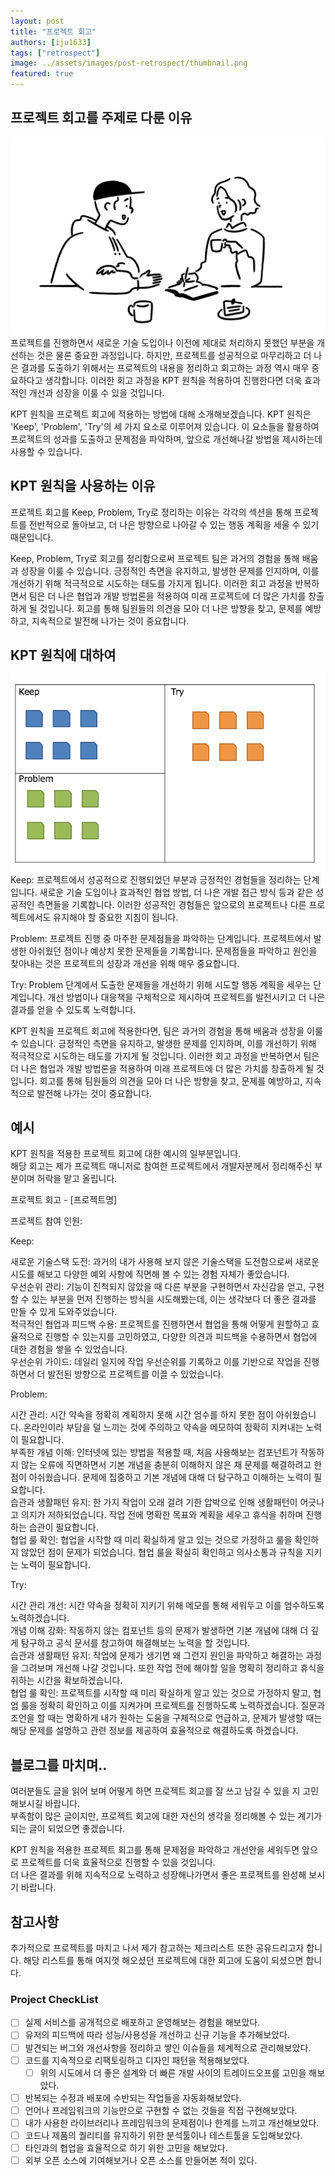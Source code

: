 ```yaml
---
layout: post 
title: "프로젝트 회고"
authors: [iju1633]
tags: ["retrospect"]
image: ../assets/images/post-retrospect/thumbnail.png
featured: true
---
```


## 프로젝트 회고를 주제로 다룬 이유
![archieve](../assets/images/post-retrospect/retrospect.png) 
프로젝트를 진행하면서 새로운 기술 도입이나 이전에 제대로 처리하지 못했던 부분을 개선하는 것은 물론 중요한 과정입니다. 하지만, 프로젝트를 성공적으로 마무리하고 더 나은 결과를 도출하기 위해서는 프로젝트의 내용을 정리하고 회고하는 과정 역시 매우 중요하다고 생각합니다. 이러한 회고 과정을 KPT 원칙을 적용하여 진행한다면 더욱 효과적인 개선과 성장을 이룰 수 있을 것입니다.  

KPT 원칙을 프로젝트 회고에 적용하는 방법에 대해 소개해보겠습니다. KPT 원칙은 'Keep', 'Problem', 'Try'의 세 가지 요소로 이루어져 있습니다. 이 요소들을 활용하여 프로젝트의 성과를 도출하고 문제점을 파악하며, 앞으로 개선해나갈 방법을 제시하는데 사용할 수 있습니다.  

## KPT 원칙을 사용하는 이유
프로젝트 회고를 Keep, Problem, Try로 정리하는 이유는 각각의 섹션을 통해 프로젝트를 전반적으로 돌아보고, 더 나은 방향으로 나아갈 수 있는 행동 계획을 세울 수 있기 때문입니다.  

Keep, Problem, Try로 회고를 정리함으로써 프로젝트 팀은 과거의 경험을 통해 배움과 성장을 이룰 수 있습니다. 긍정적인 측면을 유지하고, 발생한 문제를 인지하며, 이를 개선하기 위해 적극적으로 시도하는 태도를 가지게 됩니다. 이러한 회고 과정을 반복하면서 팀은 더 나은 협업과 개발 방법론을 적용하여 미래 프로젝트에 더 많은 가치를 창출하게 될 것입니다. 회고를 통해 팀원들의 의견을 모아 더 나은 방향을 찾고, 문제를 예방하고, 지속적으로 발전해 나가는 것이 중요합니다.

## KPT 원칙에 대하여
![archieve](../assets/images/post-retrospect/kpt.png)  
Keep:
프로젝트에서 성공적으로 진행되었던 부분과 긍정적인 경험들을 정리하는 단계입니다. 새로운 기술 도입이나 효과적인 협업 방법, 더 나은 개발 접근 방식 등과 같은 성공적인 측면들을 기록합니다. 이러한 성공적인 경험들은 앞으로의 프로젝트나 다른 프로젝트에서도 유지해야 할 중요한 지침이 됩니다.  

Problem:
프로젝트 진행 중 마주한 문제점들을 파악하는 단계입니다. 프로젝트에서 발생한 아쉬웠던 점이나 예상치 못한 문제들을 기록합니다. 문제점들을 파악하고 원인을 찾아내는 것은 프로젝트의 성장과 개선을 위해 매우 중요합니다.  

Try:
Problem 단계에서 도출한 문제들을 개선하기 위해 시도할 행동 계획을 세우는 단계입니다. 개선 방법이나 대응책을 구체적으로 제시하여 프로젝트를 발전시키고 더 나은 결과를 얻을 수 있도록 노력합니다.  

KPT 원칙을 프로젝트 회고에 적용한다면, 팀은 과거의 경험을 통해 배움과 성장을 이룰 수 있습니다. 긍정적인 측면을 유지하고, 발생한 문제를 인지하며, 이를 개선하기 위해 적극적으로 시도하는 태도를 가지게 될 것입니다. 이러한 회고 과정을 반복하면서 팀은 더 나은 협업과 개발 방법론을 적용하여 미래 프로젝트에 더 많은 가치를 창출하게 될 것입니다. 회고를 통해 팀원들의 의견을 모아 더 나은 방향을 찾고, 문제를 예방하고, 지속적으로 발전해 나가는 것이 중요합니다.  


## 예시
KPT 원칙을 적용한 프로젝트 회고에 대한 예시의 일부분입니다.  
해당 회고는 제가 프로젝트 매니저로 참여한 프로젝트에서 개발자분께서 정리해주신 부분이며 허락을 맡고 올립니다.  

프로젝트 회고 - [프로젝트명]

프로젝트 참여 인원:

Keep:  

새로운 기술스택 도전: 과거의 내가 사용해 보지 않은 기술스택을 도전함으로써 새로운 시도를 해보고 다양한 예외 사항에 직면해 볼 수 있는 경험 자체가 좋았습니다.  
우선순위 관리: 기능이 진척되지 않았을 때 다른 부분을 구현하면서 자신감을 얻고, 구현할 수 있는 부분을 먼저 진행하는 방식을 시도해봤는데, 이는 생각보다 더 좋은 결과를 만들 수 있게 도와주었습니다.  
적극적인 협업과 피드백 수용: 프로젝트를 진행하면서 협업을 통해 어떻게 원할하고 효율적으로 진행할 수 있는지를 고민하였고, 다양한 의견과 피드백을 수용하면서 협업에 대한 경험을 쌓을 수 있었습니다.  
우선순위 가이드: 데일리 일지에 작업 우선순위를 기록하고 이를 기반으로 작업을 진행하면서 더 발전된 방향으로 프로젝트를 이끌 수 있었습니다.  

Problem:  

시간 관리: 시간 약속을 정확히 계획하지 못해 시간 엄수를 하지 못한 점이 아쉬웠습니다. 온라인이라 부담을 덜 느끼는 것에 주의하고 약속을 메모하여 정확히 지켜내는 노력이 필요합니다.  
부족한 개념 이해: 인터넷에 있는 방법을 적용할 때, 처음 사용해보는 컴포넌트가 작동하지 않는 오류에 직면하면서 기본 개념을 충분히 이해하지 않은 채 문제를 해결하려고 한 점이 아쉬웠습니다. 문제에 집중하고 기본 개념에 대해 더 탐구하고 이해하는 노력이 필요합니다.  
습관과 생활패턴 유지: 한 가지 작업이 오래 걸려 기한 압박으로 인해 생활패턴이 어긋나고 의지가 저하되었습니다. 작업 전에 명확한 목표와 계획을 세우고 휴식을 취하며 진행하는 습관이 필요합니다.  
협업 룰 확인: 협업을 시작할 때 미리 확실하게 알고 있는 것으로 가정하고 룰을 확인하지 않았던 점이 문제가 되었습니다. 협업 룰을 확실히 확인하고 의사소통과 규칙을 지키는 노력이 필요합니다.  

Try:  

시간 관리 개선: 시간 약속을 정확히 지키기 위해 메모를 통해 세워두고 이를 엄수하도록 노력하겠습니다.  
개념 이해 강화: 작동하지 않는 컴포넌트 등의 문제가 발생하면 기본 개념에 대해 더 깊게 탐구하고 공식 문서를 참고하여 해결해보는 노력을 할 것입니다.  
습관과 생활패턴 유지: 작업에 문제가 생기면 왜 그런지 원인을 파악하고 해결하는 과정을 그려보며 개선해 나갈 것입니다. 또한 작업 전에 해야할 일을 명확히 정리하고 휴식을 취하는 시간을 확보하겠습니다.  
협업 룰 확인: 프로젝트를 시작할 때 미리 확실하게 알고 있는 것으로 가정하지 말고, 협업 룰을 정확히 확인하고 이를 지켜가며 프로젝트를 진행하도록 노력하겠습니다. 질문과 조언을 할 때는 명확하게 내가 원하는 도움을 구체적으로 언급하고, 문제가 발생할 때는 해당 문제를 설명하고 관련 정보를 제공하여 효율적으로 해결하도록 하겠습니다.  

## 블로그를 마치며..
여러분들도 글을 읽어 보며 어떻게 하면 프로젝트 회고를 잘 쓰고 남길 수 있을 지 고민해보시길 바랍니다.  
부족함이 많은 글이지만, 프로젝트 회고에 대한 자신의 생각을 정리해볼 수 있는 계기가 되는 글이 되었으면 좋겠습니다.  

KPT 원칙을 적용한 프로젝트 회고를 통해 문제점을 파악하고 개선안을 세워두면 앞으로 프로젝트를 더욱 효율적으로 진행할 수 있을 것입니다.  
더 나은 결과를 위해 지속적으로 노력하고 성장해나가면서 좋은 프로젝트를 완성해 보시기 바랍니다.

## 참고사항
추가적으로 프로젝트를 마치고 나서 제가 참고하는 체크리스트 또한 공유드리고자 합니다. 해당 리스트를 통해 여지껏 해오셨던 프로젝트에 대한 회고에 도움이 되셨으면 합니다.  

### Project CheckList
- [ ]  실제 서비스를 공개적으로 배포하고 운영해보는 경험을 해보았다.
- [ ]  유저의 피드백에 따라 성능/사용성을 개선하고 신규 기능을 추가해보았다.
- [ ]  발견되는 버그와 개선사항을 정리하고 쌓인 이슈들을 체계적으로 관리해보았다.
- [ ]  코드를 지속적으로 리팩토링하고 디자인 패턴을 적용해보았다.
    - [ ]  위의 시도에서 더 좋은 설계와 더 빠른 개발 사이의 트레이드오프를 고민을 해보았다.
- [ ]  반복되는 수정과 배포에 수반되는 작업들을 자동화해보았다.
- [ ]  언어나 프레임워크의 기능만으로 구현할 수 없는 것들을 직접 구현해보았다.
- [ ]  내가 사용한 라이브러리나 프레임워크의 문제점이나 한계를 느끼고 개선해보았다.
- [ ]  코드나 제품의 퀄리티를 유지하기 위한 분석툴이나 테스트툴을 도입해보았다.
- [ ]  타인과의 협업을 효율적으로 하기 위한 고민을 해보았다.
- [ ]  외부 오픈 소스에 기여해보거나 오픈 소스를 만들어본 적이 있다.